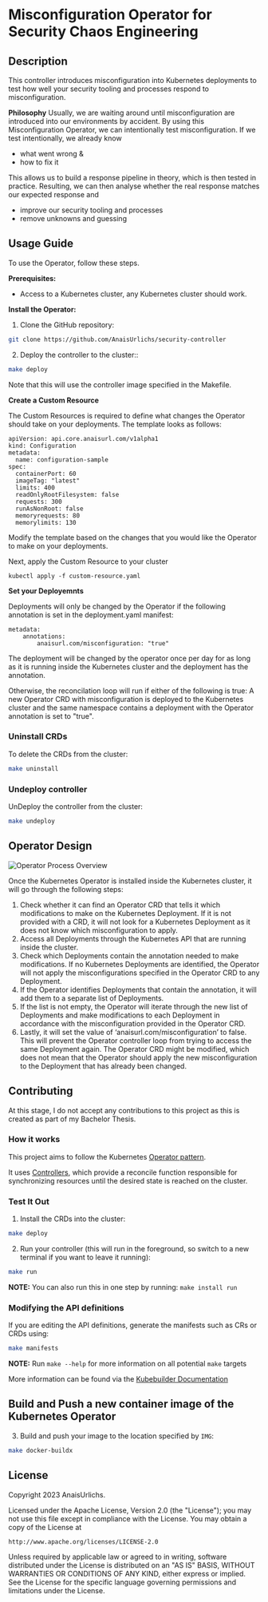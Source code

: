 # Misconfiguration Operator for Security Chaos Engineering

## Description

This controller introduces misconfiguration into Kubernetes deployments to test how well your security tooling and processes respond to misconfiguration.

**Philosophy**
Usually, we are waiting around until misconfiguration are introduced into our environments by accident. By using this Misconfiguration Operator, we can intentionally test misconfiguration.
If we test intentionally, we already know
- what went wrong &
- how to fix it

This allows us to build a response pipeline in theory, which is then tested in practice.
Resulting, we can then analyse whether the real response matches our expected response and
- improve our security tooling and processes
- remove unknowns and guessing

## Usage Guide
To use the Operator, follow these steps.

**Prerequisites:**
- Access to a Kubernetes cluster, any Kubernetes cluster should work.

**Install the Operator:**

1. Clone the GitHub repository:

```sh
git clone https://github.com/AnaisUrlichs/security-controller
```

2.  Deploy the controller to the cluster::

```sh
make deploy
```

Note that this will use the controller image specified in the Makefile.

**Create a Custom Resource**

The Custom Resources is required to define what changes the Operator should take on your deployments. The template looks as follows:
```
apiVersion: api.core.anaisurl.com/v1alpha1
kind: Configuration
metadata:
  name: configuration-sample
spec:
  containerPort: 60
  imageTag: "latest"
  limits: 400
  readOnlyRootFilesystem: false
  requests: 300
  runAsNonRoot: false
  memoryrequests: 80
  memorylimits: 130
```

Modify the template based on the changes that you would like the Operator to make on your deployments. 

Next, apply the Custom Resource to your cluster
```
kubectl apply -f custom-resource.yaml
```

**Set your Deployemnts**

Deployments will only be changed by the Operator if the following annotation is set in the deployment.yaml manifest:
```
metadata:
    annotations:
        anaisurl.com/misconfiguration: "true"
```

The deployment will be changed by the operator once per day for as long as it is running inside the Kubernetes cluster and the deployment has the annotation.

Otherwise, the reconcilation loop will run if either of the following is true:
A new Operator CRD with misconfiguration is deployed to the Kubernetes cluster and the same namespace contains a deployment with the Operator annotation is set to "true".

### Uninstall CRDs
To delete the CRDs from the cluster:

```sh
make uninstall
```

### Undeploy controller
UnDeploy the controller from the cluster:

```sh
make undeploy
```

## Operator Design

![Operator Process Overview](./assets/operator-process-crd.png)

Once the Kubernetes Operator is installed inside the Kubernetes cluster, it will go through the following steps:

1. Check whether it can find an Operator CRD that tells it which modifications to make on the Kubernetes Deployment. If it is not provided with a CRD, it will not look for a Kubernetes Deployment as it does not know which misconfiguration to apply.
2. Access all Deployments through the Kubernetes API that are running inside the cluster.
3. Check which Deployments contain the annotation needed to make modifications. If no Kubernetes Deployments are identified, the Operator will not apply the misconfigurations specified in the Operator CRD to any Deployment.
4. If the Operator identifies Deployments that contain the annotation, it will add them to a separate list of Deployments.
5. If the list is not empty, the Operator will iterate through the new list of Deployments and make modifications to each Deployment in accordance with the misconfiguration provided in the Operator CRD.
6. Lastly, it will set the value of ‘anaisurl.com/misconfiguration’ to false. This will prevent the Operator controller loop from trying to access the same Deployment again. The Operator CRD might be modified, which does not mean that the Operator should apply the new misconfiguration to the Deployment that has already been changed.


## Contributing

At this stage, I do not accept any contributions to this project as this is created as part of my Bachelor Thesis.

### How it works
This project aims to follow the Kubernetes [Operator pattern](https://kubernetes.io/docs/concepts/extend-kubernetes/operator/).

It uses [Controllers](https://kubernetes.io/docs/concepts/architecture/controller/),
which provide a reconcile function responsible for synchronizing resources until the desired state is reached on the cluster.

### Test It Out
1. Install the CRDs into the cluster:

```sh
make deploy
```

2. Run your controller (this will run in the foreground, so switch to a new terminal if you want to leave it running):

```sh
make run
```

**NOTE:** You can also run this in one step by running: `make install run`

### Modifying the API definitions
If you are editing the API definitions, generate the manifests such as CRs or CRDs using:

```sh
make manifests
```

**NOTE:** Run `make --help` for more information on all potential `make` targets

More information can be found via the [Kubebuilder Documentation](https://book.kubebuilder.io/introduction.html)

## Build and Push a new container image of the Kubernetes Operator

3. Build and push your image to the location specified by `IMG`:

```sh
make docker-buildx
```

## License

Copyright 2023 AnaisUrlichs.

Licensed under the Apache License, Version 2.0 (the "License");
you may not use this file except in compliance with the License.
You may obtain a copy of the License at

    http://www.apache.org/licenses/LICENSE-2.0

Unless required by applicable law or agreed to in writing, software
distributed under the License is distributed on an "AS IS" BASIS,
WITHOUT WARRANTIES OR CONDITIONS OF ANY KIND, either express or implied.
See the License for the specific language governing permissions and
limitations under the License.

